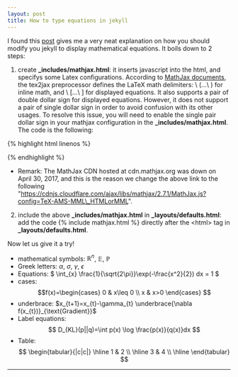 ```yaml
---
layout: post
title: How to type equations in jekyll
---
```


I found this [post](http://sgeos.github.io/github/jekyll/2016/08/21/adding_mathjax_to_a_jekyll_github_pages_blog.html) gives me a very neat explanation on how you should modify you jekyll to display mathematical equations. It boils down to 2 steps:

1.  create **\_includes/mathjax.html**: it inserts javascript into the html, and specifys some Latex configurations. According to [MathJax documents](http://docs.mathjax.org/en/latest/tex.html), the tex2jax preprocessor defines the LaTeX math delimiters: \\ \(...\\ \) for inline math, and \\ \[...\\ \] for displayed equations. It also supports a pair of double dollar sign for displayed equations. However, it does not support a pair of single dollar sign in order to avoid confusion with its other usages. To resolve this issue, you will need to enable the single pair dollar sign in your mathjax configuration in the **\_includes/mathjax.html**. The code is the following:

{% highlight html linenos %}

<script type="text/x-mathjax-config">
    MathJax.Hub.Config({
    tex2jax: {
       inlineMath: [ ['$','$'], ["\\(","\\)"] ],
       displayMath: [ ['$$','$$'], ["\\[","\\]"] ],
       processEscapes: true
    },
    TeX: {Macros:{subscript:['_{#1}',1],superscript:['^{#1}',1]}}
  });
</script>
<script src="https://cdnjs.cloudflare.com/ajax/libs/mathjax/2.7.0/MathJax.js?config=TeX-AMS-MML_HTMLorMML" 
        type="text/javascript"
>
</script>
{% endhighlight %}

 - Remark: The MathJax CDN hosted at cdn.mathjax.org was down on April 30, 2017, and this is the reason we change the above link to the following "https://cdnjs.cloudflare.com/ajax/libs/mathjax/2.7.1/MathJax.js?config=TeX-AMS-MML\_HTMLorMML".

2. include the above **\_includes/mathjax.html** in **\_layouts/defaults.html**: add the code \{\% include mathjax.html \%\} directly after the \<html\> tag in **\_layouts/defaults.html**.

Now let us give it a try!

* mathematical symbols: $\mathbb{R}^{n}$, $\mathbb{E}$, $\mathbb{P}$
* Greek letters: $\alpha$, $\sigma$, $\gamma$, $\epsilon$
* Equations: $ \int_{x} \frac{1}{\sqrt{2\pi}}\exp(-\frac{x^2}{2}) dx = 1 $
* cases: $$f(x)=\begin{cases} 0  &  x\leq 0  \\  x & x>0 \end{cases} $$
* underbrace: $x_{t+1}=x_{t}-\gamma_{t} \underbrace{\nabla f(x_{t})}_{\text{Gradient}}$
* Label equations: $$ D_{KL}(p||q)=\int p(x) \log \frac{p(x)}{q(x)}dx $$
* Table: $$ \begin{tabular}{|c|c|} \hline  1 & 2 \\ \hline  3 & 4 \\ \hline \end{tabular} $$

---
